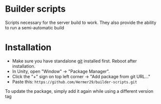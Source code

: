 # Builder scripts

Scripts necessary for the server build to work. They also provide the ability to run a semi-automatic build

# Installation

* Make sure you have standalone [git](https://git-scm.com/downloads) installed first. Reboot after installation.
* In Unity, open "Window" -> "Package Manager".
* Click the "+" sign on top left corner -> "Add package from git URL..."
* Paste this: `https://github.com/Hermer29/builder-scripts.git`

To update the package, simply add it again while using a different version tag
